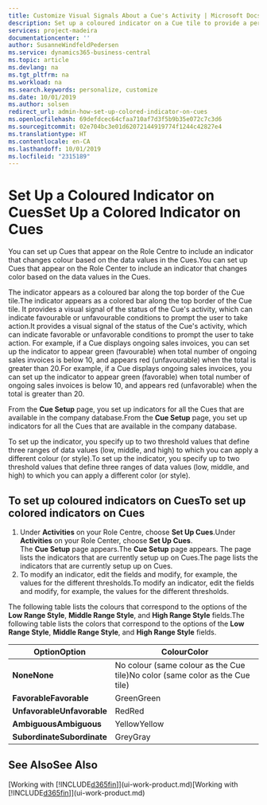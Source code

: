 ```yaml
---
title: Customize Visual Signals About a Cue's Activity | Microsoft Docs
description: Set up a coloured indicator on a Cue tile to provide a personalized visual signal of the Cue’s activity.
services: project-madeira
documentationcenter: ''
author: SusanneWindfeldPedersen
ms.service: dynamics365-business-central
ms.topic: article
ms.devlang: na
ms.tgt_pltfrm: na
ms.workload: na
ms.search.keywords: personalize, customize
ms.date: 10/01/2019
ms.author: solsen
redirect_url: admin-how-set-up-colored-indicator-on-cues
ms.openlocfilehash: 69defdcec64cfaa710af7d3f5b9b35e072c7c3d6
ms.sourcegitcommit: 02e704bc3e01d62072144919774f1244c42827e4
ms.translationtype: HT
ms.contentlocale: en-CA
ms.lasthandoff: 10/01/2019
ms.locfileid: "2315189"
---
```

# <a name="set-up-a-colored-indicator-on-cues"></a><span data-ttu-id="b08f1-103">Set Up a Coloured Indicator on Cues</span><span class="sxs-lookup"><span data-stu-id="b08f1-103">Set Up a Colored Indicator on Cues</span></span>
<span data-ttu-id="b08f1-104">You can set up Cues that appear on the Role Centre to include an indicator that changes colour based on the data values in the Cues.</span><span class="sxs-lookup"><span data-stu-id="b08f1-104">You can set up Cues that appear on the Role Center to include an indicator that changes color based on the data values in the Cues.</span></span>

<span data-ttu-id="b08f1-105">The indicator appears as a coloured bar along the top border of the Cue tile.</span><span class="sxs-lookup"><span data-stu-id="b08f1-105">The indicator appears as a colored bar along the top border of the Cue tile.</span></span> <span data-ttu-id="b08f1-106">It provides a visual signal of the status of the Cue's activity, which can indicate favourable or unfavourable conditions to prompt the user to take action.</span><span class="sxs-lookup"><span data-stu-id="b08f1-106">It provides a visual signal of the status of the Cue's activity, which can indicate favorable or unfavorable conditions to prompt the user to take action.</span></span> <span data-ttu-id="b08f1-107">For example, if a Cue displays ongoing sales invoices, you can set up the indicator to appear green (favourable) when total number of ongoing sales invoices is below 10, and appears red (unfavourable) when the total is greater than 20.</span><span class="sxs-lookup"><span data-stu-id="b08f1-107">For example, if a Cue displays ongoing sales invoices, you can set up the indicator to appear green (favorable) when total number of ongoing sales invoices is below 10, and appears red (unfavorable) when the total is greater than 20.</span></span>

<span data-ttu-id="b08f1-108">From the **Cue Setup** page, you set up indicators for all the Cues that are available in the company database.</span><span class="sxs-lookup"><span data-stu-id="b08f1-108">From the **Cue Setup** page, you set up indicators for all the Cues that are available in the company database.</span></span>

<span data-ttu-id="b08f1-109">To set up the indicator, you specify up to two threshold values that define three ranges of data values (low, middle, and high) to which you can apply a different colour (or style).</span><span class="sxs-lookup"><span data-stu-id="b08f1-109">To set up the indicator, you specify up to two threshold values that define three ranges of data values (low, middle, and high) to which you can apply a different color (or style).</span></span>

## <a name="to-set-up-colored-indicators-on-cues"></a><span data-ttu-id="b08f1-110">To set up coloured indicators on Cues</span><span class="sxs-lookup"><span data-stu-id="b08f1-110">To set up colored indicators on Cues</span></span>
1. <span data-ttu-id="b08f1-111">Under **Activities** on your Role Centre, choose **Set Up Cues**.</span><span class="sxs-lookup"><span data-stu-id="b08f1-111">Under **Activities** on your Role Center, choose **Set Up Cues**.</span></span>  
   <span data-ttu-id="b08f1-112">The **Cue Setup** page appears.</span><span class="sxs-lookup"><span data-stu-id="b08f1-112">The **Cue Setup** page appears.</span></span> <span data-ttu-id="b08f1-113">The page lists the indicators that are currently setup up on Cues.</span><span class="sxs-lookup"><span data-stu-id="b08f1-113">The page lists the indicators that are currently setup up on Cues.</span></span>
2. <span data-ttu-id="b08f1-114">To modify an indicator, edit the fields and modify, for example, the values for the different thresholds.</span><span class="sxs-lookup"><span data-stu-id="b08f1-114">To modify an indicator, edit the fields and modify, for example, the values for the different thresholds.</span></span>  

<span data-ttu-id="b08f1-115">The following table lists the colours that correspond to the options of the **Low Range Style**, **Middle Range Style**, and **High Range Style** fields.</span><span class="sxs-lookup"><span data-stu-id="b08f1-115">The following table lists the colors that correspond to the options of the **Low Range Style**, **Middle Range Style**, and **High Range Style** fields.</span></span>

| <span data-ttu-id="b08f1-116">Option</span><span class="sxs-lookup"><span data-stu-id="b08f1-116">Option</span></span> | <span data-ttu-id="b08f1-117">Colour</span><span class="sxs-lookup"><span data-stu-id="b08f1-117">Color</span></span> |
| --- | --- |
| <span data-ttu-id="b08f1-118">**None**</span><span class="sxs-lookup"><span data-stu-id="b08f1-118">**None**</span></span> |<span data-ttu-id="b08f1-119">No colour (same colour as the Cue tile)</span><span class="sxs-lookup"><span data-stu-id="b08f1-119">No color (same color as the Cue tile)</span></span>|
| <span data-ttu-id="b08f1-120">**Favorable**</span><span class="sxs-lookup"><span data-stu-id="b08f1-120">**Favorable**</span></span> |<span data-ttu-id="b08f1-121">Green</span><span class="sxs-lookup"><span data-stu-id="b08f1-121">Green</span></span> |
| <span data-ttu-id="b08f1-122">**Unfavorable**</span><span class="sxs-lookup"><span data-stu-id="b08f1-122">**Unfavorable**</span></span> |<span data-ttu-id="b08f1-123">Red</span><span class="sxs-lookup"><span data-stu-id="b08f1-123">Red</span></span> |
| <span data-ttu-id="b08f1-124">**Ambiguous**</span><span class="sxs-lookup"><span data-stu-id="b08f1-124">**Ambiguous**</span></span> |<span data-ttu-id="b08f1-125">Yellow</span><span class="sxs-lookup"><span data-stu-id="b08f1-125">Yellow</span></span> |
| <span data-ttu-id="b08f1-126">**Subordinate**</span><span class="sxs-lookup"><span data-stu-id="b08f1-126">**Subordinate**</span></span> |<span data-ttu-id="b08f1-127">Grey</span><span class="sxs-lookup"><span data-stu-id="b08f1-127">Gray</span></span> |

## <a name="see-also"></a><span data-ttu-id="b08f1-128">See Also</span><span class="sxs-lookup"><span data-stu-id="b08f1-128">See Also</span></span>
<span data-ttu-id="b08f1-129">[Working with [!INCLUDE[d365fin](includes/d365fin_md.md)]](ui-work-product.md)</span><span class="sxs-lookup"><span data-stu-id="b08f1-129">[Working with [!INCLUDE[d365fin](includes/d365fin_md.md)]](ui-work-product.md)</span></span>
